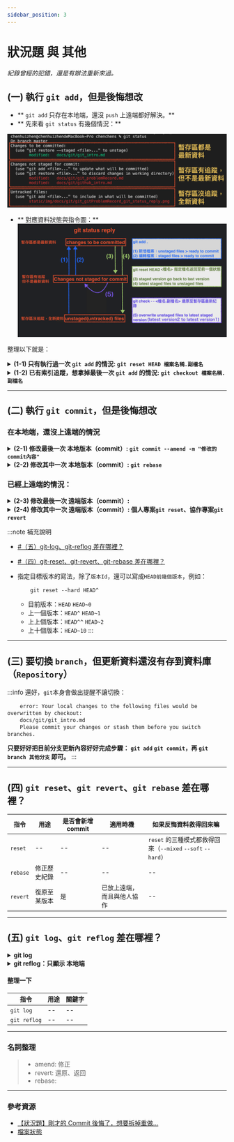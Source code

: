 ```yaml
---
sidebar_position: 3
---
```


# 狀況題 與 其他
*紀錄曾經的犯錯，還是有辦法重新來過。*

## (一) 執行 `git add`，但是後悔想改
- ** `git add` 只存在本地端，還沒 `push` 上遠端都好解決。**
- ** 先來看 `git status` 有幾個情況：**

![git status](../../static/img/docs/git/git_gitProblemRecord_git_status.png)

- ** 對應資料狀態與指令圖：**
![git status reply](../../static/img/docs/git/git_gitProblemRecord_git_status_reply.png)

整理以下就是：
<details>
  <summary>
    <strong>(1-1) 只有執行過一次 <code>git add</code> 的情況: <code>git reset HEAD 檔案名稱.副檔名</code></strong>
  </summary>

```
   git reset HEAD <檔案名稱.副檔名>  // 還原檔案狀態 staged files to unstaged files
```

</details>

<details>
  <summary>
    <strong>(1-2) 已有索引追蹤，想拿掉最後一次 <code>git add</code> 的情況: <code>git checkout 檔案名稱.副檔名</code></strong>
  </summary>

```
  git checkout -- <檔案名稱.副檔名>  // 還原內容 至 暫存區最後一次的版本（剛修改的內容就掰掰了）
  git checkout .                   // 還原全部檔案 至 暫存區最後一次的版本（剛修改的內容就掰掰了）
```

:::caution `git checkout`有兩個意思
> `git-checkout - Switch branches or restore working tree files` <br />
> 來自[git 官網](https://git-scm.com/docs/git-checkout)

1. 切換分支: `git checkout 分支名稱`
2. 還原內容: `git checkout -- <檔案名稱.副檔名>`

:::

</details>


---

## (二) 執行 `git commit`，但是後悔想改 
### 在本地端，還沒上遠端的情況

<details>
  <summary>
    <strong>(2-1) 修改最後一次 本地版本（commit）: <code>git commit --amend -m "修改的commit內容"</code></strong>
  </summary>

```
    git commit --amend -m "修改的commit內容"
```

回傳訊息參考
```
    [master 42f24fb] [v0.1.3] - update Tech Docs/Git & Github/git_problemRecord
    Date: Fri Feb 25 15:36:25 2022 +0800
    2 files changed, 88 insertions(+), 27 deletions(-)
    create mode 100644 static/img/docs/git/git_problemRecord_git_reset_risk.png
```

:::success 提醒
使用 `--amend` 來修正 commit內容，會往前增加一新版本 `commit id`。

舉例：
```
    git commit -m "[v0.1.3] - update git_problemRecord"
    git commit --amend -m "[v0.1.3] - update Tech Docs/Git & Github/git_problemRecord"
```

**`git log --pretty=oneline` : 看不到修正前的commit內容。**
```
    42f24fbbc442061acef19345c4a1e03c55e2f15c (HEAD -> master) [v0.1.3] - update Tech Docs/Git & Github/git_problemRecord
    61400f70a01b8f5bbf141f258907856770a685ae (origin/master) [v0.1.2] - init Tech Docs/Git & Github/git_problemRecord
    699657431f609c1307a6a53bd1c9dbd0fd31727c [v0.1.2] - add Tech Docs/Git & Github/Github
```
**`git reflog` : 紀錄所有commit動作，包含之前key錯的commit內容**（這裡第二行可以看到，`commit id` 有更新。）
```
    42f24fb (HEAD -> master) HEAD@{0}: commit (amend): [v0.1.3] - update Tech Docs/Git & Github/git_problemRecord
    90dd2da HEAD@{1}: commit: [v0.1.3] - update git_problemRecord
    61400f7 (origin/master) HEAD@{2}: commit: [v0.1.2] - init Tech Docs/Git & Github/git_problemRecord
```
:::

</details>

<details>
  <summary>
    <strong>(2-2) 修改其中一次 本地版本（commit）: <code>git rebase</code></strong>  
  </summary>
  <h4>首先，要先找到： 目前位置、想要退回的目標版本（<code>commit id</code>）</h4>
  <h4>再來，下指令告知退回的版本 （<code>commit id</code>）</h4>

  ```
    git rebase
  ```

</details>


### 已經上遠端的情況：
<details>
  <summary><strong>(2-3) 修改最後一次 遠端版本（commit）:</strong></summary>
   <h4>(2-3-1) 專案只有自己在做的情況</h4>


---
   <h4>(2-3-2) 專案還有其他協作的情況</h4>



</details>

<details>
  <summary>
    <strong>(2-4) 修改其中一次 遠端版本（commit）: 個人專案<code>git reset</code>、協作專案<code>git revert</code></strong>
  </summary>
   <h4>(2-4-1) 專案只有自己在做的情況</h4>
   <div>我會直接在本地端更新，返回目標版本，然後 <code>push</code> 強迫遠端更新同本地端。</div>
   <div>(補充：當我本地返回目標版本，本地端的版本落後遠端版本，需要執行強制覆蓋，遠端版本才會更新)</div>

   ```
        git reflog                   // 查詢 commit id
        git reset --hard 版本Id       // 返回目標版本
        git push origin master -f    // 強迫更新遠端資料庫同目前本地端
   ```
---
   <h4>(2-4-2) 專案還有其他協作的情況</h4>
   <div>回退版本的風險：其他協作已提交的版本有可能也被我退回去。</div>

   ![返回版本的風險](../../static/img/docs/git/git_problemRecord_git_reset_risk.png)

   <div>這時候，我會使用 <code>revert</code> 提交新的修改同目標版本，正常 <code>push</code> 到遠端。</div>
   <div>(補充： <code>revert</code> 會新增一新提交版本，故協作同仁可以正常 <code>pull</code> 下來。)</div>

   ```
        git reflog                   // 查詢 commit id
        git revert 版本Id             // 更新資料同 目標版本的那份資料
        git push origin master       // 更新至遠端資料庫
   ```
</details>

:::note 補充說明
- [#（五）git-log、git-reflog 差在哪裡？](#五-git-loggit-reflog-差在哪裡)
- [#（四）git-reset、git-revert、git-rebase 差在哪裡？](#四-git-resetgit-revertgit-rebase-差在哪裡)

- 指定目標版本的寫法，除了`版本Id`，還可以寫成`HEAD前幾個版本`，例如：
    ```
        git reset --hard HEAD^
    ```
    - 目前版本：`HEAD` `HEAD~0`
    - 上一個版本：`HEAD^` `HEAD~1`
    - 上上個版本：`HEAD^^` `HEAD~2`
    - 上十個版本：`HEAD~10`
:::

---


## (三) 要切換 `branch`，但更新資料還沒有存到資料庫（`Repository`）
:::info 還好，`git`本身會做出提醒不讓切換：
```
    error: Your local changes to the following files would be overwritten by checkout:
    docs/git/git_intro.md
    Please commit your changes or stash them before you switch branches.
```
**只要好好把目前分支更新內容好好完成步驟： `git add` `git commit`，再 `git branch 其他分支` 即可。**
:::

---


## (四) `git reset`、`git revert`、`git rebase` 差在哪裡？

|指令|用途|是否會新增commit|適用時機|如果反悔資料救得回來嘛|
|--|--|--|--|--|
|`reset`|--|--|--|`reset` 的三種模式都救得回來（`--mixed` `--soft` `--hard`）|
|`rebase`|修正歷史紀錄|--|--|--|
|`revert`|復原至某版本|是|已放上遠端，而且與他人協作|--|

---
 

## (五) `git log`、`git reflog` 差在哪裡？

<details>
  <summary><strong>git log</strong></summary>

    ```
        git log // 查看目前分支 commit 歷史紀錄：不包含其他分支、退回 commit 紀錄
        q       // 跳出 git log
    ```

回傳訊息參考
![cmd 顯示 git log](../../static/img/docs/git/git_problemRecord_git_log_cmd.png)

對應 source tree 顯示
![source tree 顯示 git log](../../static/img/docs/git/git_problemRecord_git_log.png)

**`git log --pretty=oneline`**
```
    42f24fbbc442061acef19345c4a1e03c55e2f15c (HEAD -> master) [v0.1.3] - update Tech Docs/Git & Github/git_problemRecord
    61400f70a01b8f5bbf141f258907856770a685ae (origin/master) [v0.1.2] - init Tech Docs/Git & Github/git_problemRecord
    699657431f609c1307a6a53bd1c9dbd0fd31727c [v0.1.2] - add Tech Docs/Git & Github/Github
```

</details>

<details>
  <summary><strong> git reflog：只顯示 本地端</strong></summary>

    ```
        git reflog  // 查看
        q           // 跳出 git log
    ```

    回傳訊息
    ```
        6996574 (HEAD -> master) HEAD@{0}: commit: [v0.1.2] - add Tech Docs/Git & Github/Github
        f1206c6 (origin/master) HEAD@{1}: commit: [v0.1.1] - finish Tech Docs/Git & Github/Git
        e6eb481 (test) HEAD@{2}: merge test: Fast-forward
    ```

對應 Sourcetree 顯示
![source tree 顯示 git reflog](../../static/img/docs/git/git_problemRecord_git_reflog_sourceTree.png)

</details>

#### 整理一下
|指令|用途|關鍵字|
|--|--|--|
|`git log`|--|--|
|`git reflog`|--|--|

---

### 名詞整理
> - amend: 修正
> - revert: 還原、返回
> - rebase: 

---

### 參考資源
- [【狀況題】剛才的 Commit 後悔了，想要拆掉重做…](https://gitbook.tw/chapters/using-git/reset-commit)
- [檔案狀態](https://zlargon.gitbooks.io/git-tutorial/content/file/status.html)